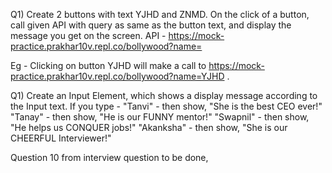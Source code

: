 Q1) Create 2 buttons with text YJHD and ZNMD. On the click of a button, call given API with query as same as the button text, and display the message you get on the screen. 
API - https://mock-practice.prakhar10v.repl.co/bollywood?name= 

Eg - Clicking on button YJHD will make a call to https://mock-practice.prakhar10v.repl.co/bollywood?name=YJHD .


Q1) Create an Input Element, which shows a display message according to the Input text. 
If you type - 
"Tanvi" - then show, "She is the best CEO ever!"
"Tanay" - then show, "He is our FUNNY mentor!"
"Swapnil" - then show, "He helps us CONQUER jobs!"
"Akanksha" - then show, "She is our CHEERFUL Interviewer!"


Question 10 from interview question to be done,